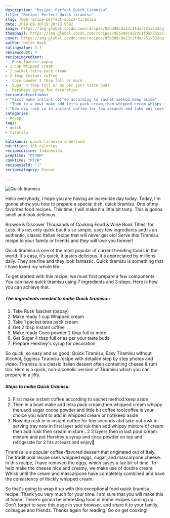 ```yaml
---
description: "Recipe: Perfect Quick tiramisu"
title: "Recipe: Perfect Quick tiramisu"
slug: 7600-recipe-perfect-quick-tiramisu
date: 2019-09-30T19:20:13.958Z
image: https://img-global.cpcdn.com/recipes/05b388c8a23c1fda/751x532cq70/quick-tiramisu-recipe-main-photo.jpg
thumbnail: https://img-global.cpcdn.com/recipes/05b388c8a23c1fda/751x532cq70/quick-tiramisu-recipe-main-photo.jpg
cover: https://img-global.cpcdn.com/recipes/05b388c8a23c1fda/751x532cq70/quick-tiramisu-recipe-main-photo.jpg
author: Helen Nash
ratingvalue: 3.7
reviewcount: 4
recipeingredient:
-  Rusk 1packet papay
- 1 cup Whipped cream
- 1 packet tetra pack cream
- 2 tbsp Instant coffee
-  Coco powder 2 tbsp full or more
-  Sugar 4 tbsp full or as per your taste buds
-  Hersheys syrup for decoration
recipeinstructions:
- "First make instant coffee according to sachet method.keep aside"
- "Then in a bowl make add tetra pack cream,then whipped cream whippy then.add sugar cocoa powder and little bit coffee too(coffee is your choice you want to add in whipped cream or not)keep aside"
- "Now dip rusk in in instant coffee for few seconds abd take out rusk in serving tray now in first layer add ruk then add whippy mixture of cream then add rusk then cream mixture...2 3 layers then in last pour cream mixture and put Hershey&#39;s syrup and coca powder on top and refrigerate for 2 hrs at least and enjoy🙂"
categories:
- Resep
tags:
- quick
- tiramisu

katakunci: quick tiramisu undefined
nutrition: 166 calories
recipecuisine: Indonesian
preptime: "PT40M"
cooktime: "PT2H"
recipeyield: "1"
recipecategory: Dinner

---
```



![Quick tiramisu](https://img-global.cpcdn.com/recipes/05b388c8a23c1fda/751x532cq70/quick-tiramisu-recipe-main-photo.jpg)

Hello everybody, I hope you are having an incredible day today. Today, I'm gonna show you how to prepare a special dish, quick tiramisu. One of my favorites food recipes. This time, I will make it a little bit tasty. This is gonna smell and look delicious.

Browse &amp; Discover Thousands of Cooking Food &amp; Wine Book Titles, for Less. It&#39;s not only quick but it&#39;s so simple, uses few ingredients and is an authentic, classic Italian recipe that will never get old! Serve this Tiramisu recipe to your family or friends and they will love you forever!

Quick tiramisu is one of the most popular of current trending foods in the world. It's easy, it's quick, it tastes delicious. It's appreciated by millions daily. They are fine and they look fantastic. Quick tiramisu is something that I have loved my whole life.


To get started with this recipe, we must first prepare a few components. You can have quick tiramisu using 7 ingredients and 3 steps. Here is how you can achieve that.

##### The ingredients needed to make Quick tiramisu::

1. Take  Rusk 1packet (papay)
1. Make ready 1 cup Whipped cream
1. Take 1 packet tetra pack cream
1. Get 2 tbsp Instant coffee
1. Make ready  Coco powder 2 tbsp full or more
1. Get  Sugar 4 tbsp full or as per your taste buds
1. Prepare  Hershey&#39;s syrup for decoration


So quick, so easy and so good. Quick Tiramisu, Easy Tiramisu without Alcohol, Eggless Tiramisu recipe with detailed step by step photos and video. Tiramisu is a classic Italian dessert often containing cheese &amp; rum too. Here is a quick, non-alcoholic version of Tiramisu which you can prepare in a jiffy. 

##### Steps to make Quick tiramisu:

1. First make instant coffee according to sachet method.keep aside
1. Then in a bowl make add tetra pack cream,then whipped cream whippy then.add sugar cocoa powder and little bit coffee too(coffee is your choice you want to add in whipped cream or not)keep aside
1. Now dip rusk in in instant coffee for few seconds abd take out rusk in serving tray now in first layer add ruk then add whippy mixture of cream then add rusk then cream mixture...2 3 layers then in last pour cream mixture and put Hershey&#39;s syrup and coca powder on top and refrigerate for 2 hrs at least and enjoy🙂


Tiramisu is a popular coffee-flavored dessert that originated out of Italy. The traditional recipe uses whipped eggs, sugar, and mascarpone cheese. In this recipe, I have removed the eggs, which saves a fair bit of time. To help make the cheese nice and creamy, we make use of double cream. Whisk until the cream and mascarpone have completely combined and have the consistency of thickly whipped cream. 

So that's going to wrap it up with this exceptional food quick tiramisu recipe. Thank you very much for your time. I am sure that you will make this at home. There's gonna be interesting food in home recipes coming up. Don't forget to save this page in your browser, and share it to your family, colleague and friends. Thanks again for reading. Go on get cooking!
